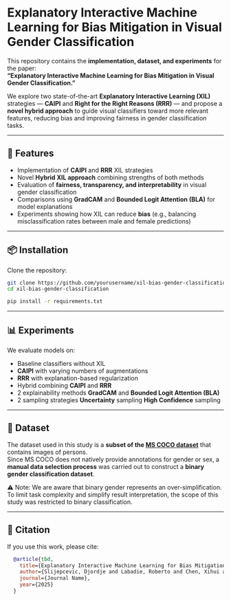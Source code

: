 # Explanatory Interactive Machine Learning for Bias Mitigation in Visual Gender Classification

This repository contains the **implementation, dataset, and experiments** for the paper:  
**“Explanatory Interactive Machine Learning for Bias Mitigation in Visual Gender Classification.”**

We explore two state-of-the-art **Explanatory Interactive Learning (XIL)** strategies — **CAIPI** and **Right for the Right Reasons (RRR)** — and propose a **novel hybrid approach** to guide visual classifiers toward more relevant features, reducing bias and improving fairness in gender classification tasks.

---

## 🚀 Features
- Implementation of **CAIPI** and **RRR** XIL strategies  
- Novel **Hybrid XIL approach** combining strengths of both methods  
- Evaluation of **fairness, transparency, and interpretability** in visual gender classification  
- Comparisons using **GradCAM** and **Bounded Logit Attention (BLA)** for model explanations  
- Experiments showing how XIL can reduce **bias** (e.g., balancing misclassification rates between male and female predictions)  

---

## 📦 Installation
Clone the repository:
```bash
git clone https://github.com/yourusername/xil-bias-gender-classification.git
cd xil-bias-gender-classification

pip install -r requirements.txt
```

---

## 📊 Experiments
We evaluate models on:
- Baseline classifiers without XIL
- **CAIPI** with varying numbers of augmentations
- **RRR** with explanation-based regularization
- Hybrid combining **CAIPI** and **RRR**
- 2 explainability methods **GradCAM** and **Bounded Logit Attention (BLA)**
- 2 sampling strategies **Uncertainty** sampling **High Confidence** sampling

---

## 📂 Dataset
The dataset used in this study is a **subset of the [MS COCO dataset](https://cocodataset.org)** that contains images of persons.  
Since MS COCO does not natively provide annotations for gender or sex, a **manual data selection process** was carried out to construct a **binary gender classification dataset**.  

⚠️ Note: We are aware that binary gender represents an over-simplification. To limit task complexity and simplify result interpretation, the scope of this study was restricted to binary classification.

---

## 📖 Citation
If you use this work, please cite:
```bibtex
  @article{tbd,
    title={Explanatory Interactive Machine Learning for Bias Mitigation in Visual Gender Classification},
    author={Slijepcevic, Djordje and Labadie, Roberto and Chen, Xihui and Böck, Adrian Jaques and Babic, Andreas and Zeppelzauer, Matthias},
    journal={Journal Name},
    year={2025}
  }
```

